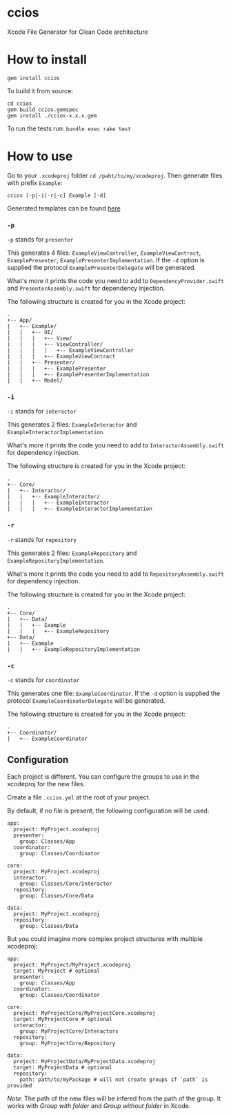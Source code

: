 # ccios

Xcode File Generator for Clean Code architecture

# How to install

```
gem install ccios
```

To build it from source:

```
cd ccios
gem build ccios.gemspec
gem install ./ccios-x.x.x.gem
```

To run the tests run:
`bundle exec rake test`

# How to use

Go to your `.xcodeproj` folder `cd /paht/to/my/xcodeproj`.
Then generate files with prefix `Example`:

```
ccios [-p|-i|-r|-c] Example [-d]
```

Generated templates can be found [here](https://github.com/felginep/ccios/tree/master/lib/ccios/templates)

### `-p`

`-p` stands for `presenter`

This generates 4 files: `ExampleViewController`, `ExampleViewContract`, `ExamplePresenter`, `ExamplePresenterImplementation`. If the `-d` option is supplied the protocol `ExamplePresenterDelegate` will be generated.

What's more it prints the code you need to add to `DependencyProvider.swift` and `PresenterAssembly.swift` for dependency injection.

The following structure is created for you in the Xcode project:

```
.
+-- App/
|   +-- Example/
|   |   +-- UI/
|   |   |   +-- View/
|   |   |   +-- ViewController/
|   |   |   |   +-- ExampleViewController
|   |   |   +-- ExampleViewContract
|   |   +-- Presenter/
|   |   |   +-- ExamplePresenter
|   |   |   +-- ExamplePresenterImplementation
|   |   +-- Model/
```

### `-i`

`-i` stands for `interactor`

This generates 2 files: `ExampleInteractor` and `ExampleInteractorImplementation`.

What's more it prints the code you need to add to `InteractorAssembly.swift` for dependency injection.

The following structure is created for you in the Xcode project:

```
.
+-- Core/
|   +-- Interactor/
|   |   +-- ExampleInteractor/
|   |   |   +-- ExampleInteractor
|   |   |   +-- ExampleInteractorImplementation
```

### `-r`

`-r` stands for `repository`

This generates 2 files: `ExampleRepository` and `ExampleRepositoryImplementation`.

What's more it prints the code you need to add to `RepositoryAssembly.swift` for dependency injection.

The following structure is created for you in the Xcode project:

```
.
+-- Core/
|   +-- Data/
|   |   +-- Example
|   |   |   +-- ExampleRepository
+-- Data/
|   +-- Example
|   |   +-- ExampleRepositoryImplementation
```

### `-c`

`-c` stands for `coordinator`

This generates one file: `ExampleCoordinator`. If the `-d` option is supplied the protocol `ExampleCoordinatorDelegate` will be generated.

The following structure is created for you in the Xcode project:

```
.
+-- Coordinator/
|   +-- ExampleCoordinator
```

## Configuration

Each project is different. You can configure the groups to use in the xcodeproj for the new files.

Create a file `.ccios.yml` at the root of your project.

By default, if no file is present, the following configuration will be used:

```
app:
  project: MyProject.xcodeproj
  presenter:
    group: Classes/App
  coordinator:
    group: Classes/Coordinator

core:
  project: MyProject.xcodeproj
  interactor:
    group: Classes/Core/Interactor
  repository:
    group: Classes/Core/Data

data:
  project: MyProject.xcodeproj
  repository:
    group: Classes/Data
```

But you could imagine more complex project structures with multiple xcodeproj:

```
app:
  project: MyProject/MyProject.xcodeproj
  target: MyProject # optional
  presenter:
    group: Classes/App
  coordinator:
    group: Classes/Coordinator

core:
  project: MyProjectCore/MyProjectCore.xcodeproj
  target: MyProjectCore # optional
  interactor:
    group: MyProjectCore/Interactors
  repository:
    group: MyProjectCore/Repository

data:
  project: MyProjectData/MyProjectData.xcodeproj
  target: MyProjectData # optional
  repository:
    path: path/to/myPackage # will not create groups if `path` is provided

```

_Note_: The path of the new files will be infered from the path of the group. It works with _Group with folder_ and _Group without folder_ in Xcode.
